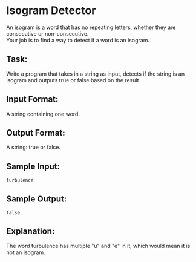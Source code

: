 # Isogram Detector  

An isogram is a word that has no repeating letters, whether they are consecutive or non-consecutive.  
Your job is to find a way to detect if a word is an isogram.

## Task: 
Write a program that takes in a string as input, detects if the string is an isogram and outputs true or false based on the result.
 
## Input Format: 
A string containing one word.

## Output Format: 
A string: true or false.

## Sample Input: 
```
turbulence
```

## Sample Output: 
```
false
```

## Explanation: 
The word turbulence has multiple "u" and "e" in it, which would mean it is not an isogram.
